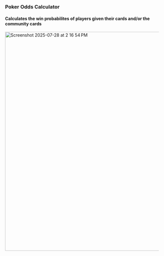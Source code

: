 ### Poker Odds Calculator
#### Calculates the win probabilites of players given their cards and/or the community cards 

<img width="1287" height="717" alt="Screenshot 2025-07-28 at 2 16 54 PM" src="https://github.com/user-attachments/assets/3bb7a7bb-590c-422f-ae0b-ba9fa88cb93a" />
